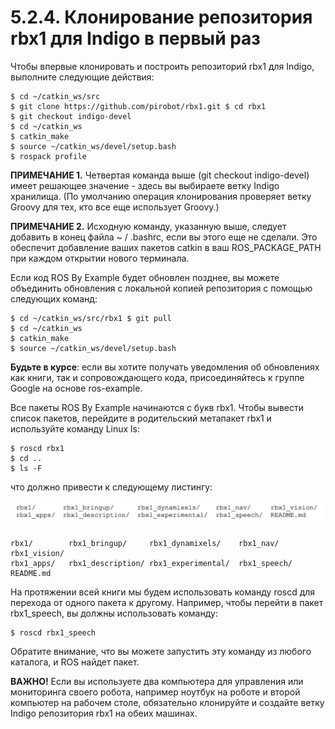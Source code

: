 # 5.2.4. Клонирование репозитория rbx1 для Indigo в первый раз

Чтобы впервые клонировать и построить репозиторий rbx1 для Indigo, выполните следующие действия:

```text
$ cd ~/catkin_ws/src
$ git clone https://github.com/pirobot/rbx1.git $ cd rbx1
$ git checkout indigo-devel
$ cd ~/catkin_ws
$ catkin_make
$ source ~/catkin_ws/devel/setup.bash
$ rospack profile
```

**ПРИМЕЧАНИЕ 1.** Четвертая команда выше \(git checkout indigo-devel\) имеет решающее значение - здесь вы выбираете ветку Indigo хранилища. \(По умолчанию операция клонирования проверяет ветку Groovy для тех, кто все еще использует Groovy.\) 

**ПРИМЕЧАНИЕ 2.** Исходную команду, указанную выше, следует добавить в конец файла ~ / .bashrc, если вы этого еще не сделали. Это обеспечит добавление ваших пакетов catkin в ваш ROS\_PACKAGE\_PATH при каждом открытии нового терминала.

 Если код ROS By Example будет обновлен позднее, вы можете объединить обновления с локальной копией репозитория с помощью следующих команд:

```text
$ cd ~/catkin_ws/src/rbx1 $ git pull
$ cd ~/catkin_ws
$ catkin_make
$ source ~/catkin_ws/devel/setup.bash
```

**Будьте в курсе**: если вы хотите получать уведомления об обновлениях как книги, так и сопровождающего кода, присоединяйтесь к группе Google на основе ros-example.

 Все пакеты ROS By Example начинаются с букв rbx1. Чтобы вывести список пакетов, перейдите в родительский метапакет rbx1 и используйте команду Linux ls:

```text
$ roscd rbx1 
$ cd ..
$ ls -F
```

что должно привести к следующему листингу:

![](.gitbook/assets/snimok-ekrana-2020-05-31-v-13.26.56.png)

```text
rbx1/        rbx1_bringup/     rbx1_dynamixels/    rbx1_nav/    rbx1_vision/
rbx1_apps/   rbx1_description/ rbx1_experimental/  rbx1_speech/ README.md
```

На протяжении всей книги мы будем использовать команду roscd для перехода от одного пакета к другому. Например, чтобы перейти в пакет rbx1\_speech, вы должны использовать команду:

```text
$ roscd rbx1_speech
```

Обратите внимание, что вы можете запустить эту команду из любого каталога, и ROS найдет пакет.

 **ВАЖНО!** Если вы используете два компьютера для управления или мониторинга своего робота, например ноутбук на роботе и второй компьютер на рабочем столе, обязательно клонируйте и создайте ветку Indigo репозитория rbx1 на обеих машинах.

